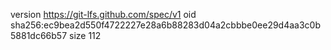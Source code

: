 version https://git-lfs.github.com/spec/v1
oid sha256:ec9bea2d550f4722227e28a6b88283d04a2cbbbe0ee29d4aa3c0b5881dc66b57
size 112
